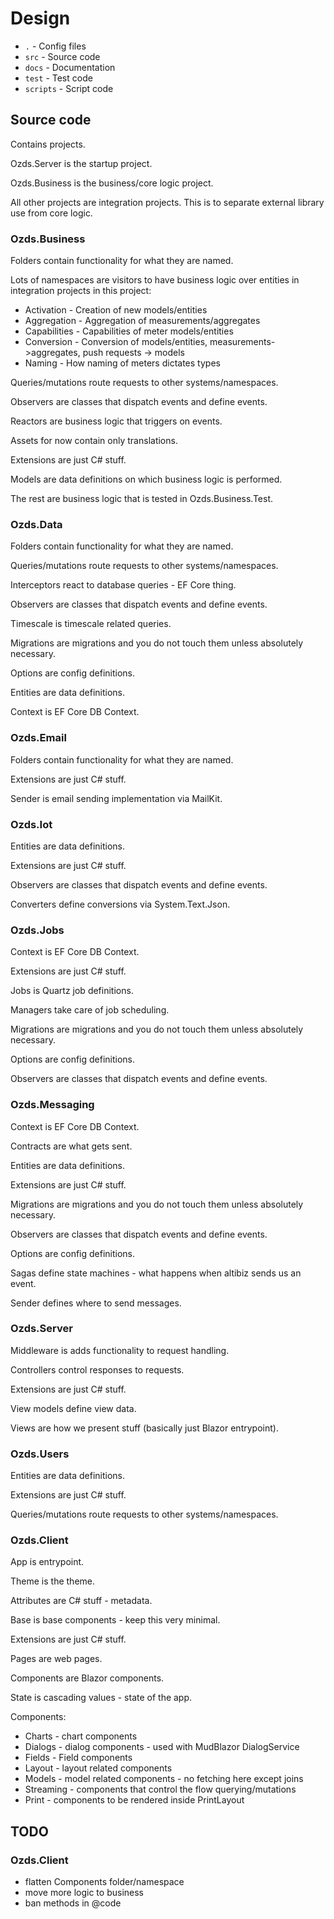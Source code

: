 # Design

- `.` - Config files
- `src` - Source code
- `docs` - Documentation
- `test` - Test code
- `scripts` - Script code

## Source code

Contains projects.

Ozds.Server is the startup project.

Ozds.Business is the business/core logic project.

All other projects are integration projects. This is to separate external
library use from core logic.

### Ozds.Business

Folders contain functionality for what they are named.

Lots of namespaces are visitors to have business logic over entities in
integration projects in this project:

- Activation - Creation of new models/entities
- Aggregation - Aggregation of measurements/aggregates
- Capabilities - Capabilities of meter models/entities
- Conversion - Conversion of models/entities, measurements->aggregates, push
  requests -> models
- Naming - How naming of meters dictates types

Queries/mutations route requests to other systems/namespaces.

Observers are classes that dispatch events and define events.

Reactors are business logic that triggers on events.

Assets for now contain only translations.

Extensions are just C# stuff.

Models are data definitions on which business logic is performed.

The rest are business logic that is tested in Ozds.Business.Test.

### Ozds.Data

Folders contain functionality for what they are named.

Queries/mutations route requests to other systems/namespaces.

Interceptors react to database queries - EF Core thing.

Observers are classes that dispatch events and define events.

Timescale is timescale related queries.

Migrations are migrations and you do not touch them unless absolutely necessary.

Options are config definitions.

Entities are data definitions.

Context is EF Core DB Context.

### Ozds.Email

Folders contain functionality for what they are named.

Extensions are just C# stuff.

Sender is email sending implementation via MailKit.

### Ozds.Iot

Entities are data definitions.

Extensions are just C# stuff.

Observers are classes that dispatch events and define events.

Converters define conversions via System.Text.Json.

### Ozds.Jobs

Context is EF Core DB Context.

Extensions are just C# stuff.

Jobs is Quartz job definitions.

Managers take care of job scheduling.

Migrations are migrations and you do not touch them unless absolutely necessary.

Options are config definitions.

Observers are classes that dispatch events and define events.

### Ozds.Messaging

Context is EF Core DB Context.

Contracts are what gets sent.

Entities are data definitions.

Extensions are just C# stuff.

Migrations are migrations and you do not touch them unless absolutely necessary.

Observers are classes that dispatch events and define events.

Options are config definitions.

Sagas define state machines - what happens when altibiz sends us an event.

Sender defines where to send messages.

### Ozds.Server

Middleware is adds functionality to request handling.

Controllers control responses to requests.

Extensions are just C# stuff.

View models define view data.

Views are how we present stuff (basically just Blazor entrypoint).

### Ozds.Users

Entities are data definitions.

Extensions are just C# stuff.

Queries/mutations route requests to other systems/namespaces.

### Ozds.Client

App is entrypoint.

Theme is the theme.

Attributes are C# stuff - metadata.

Base is base components - keep this very minimal.

Extensions are just C# stuff.

Pages are web pages.

Components are Blazor components.

State is cascading values - state of the app.

Components:

- Charts - chart components
- Dialogs - dialog components - used with MudBlazor DialogService
- Fields - Field components
- Layout - layout related components
- Models - model related components - no fetching here except joins
- Streaming - components that control the flow querying/mutations
- Print - components to be rendered inside PrintLayout

## TODO

### Ozds.Client

- flatten Components folder/namespace
- move more logic to business
- ban methods in @code
